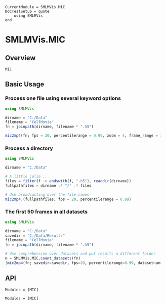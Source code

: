 ```@meta
CurrentModule = SMLMVis.MIC
DocTestSetup = quote
    using SMLMVis
end
```

# SMLMVis.MIC

## Overview

```@docs
MIC
```

## Basic Usage

### Process one file using several keyword options
```julia
using SMLMVis

dirname = "C:/Data"
filename = "CellMovie"
fn = joinpath(dirname, filename * ".h5")

mic2mp4(fn; fps = 20, percentilerange = 0.99, zoom = 4, frame_range = 1:100)

```

### Process a directory 

```julia
using SMLMVis

dirname = "C:/Data"

# A little julia ...
files = filter(f -> endswith(f, ".h5"), readdir(dirname))
fullpathfiles = dirname .* "/" .* files

# Use broadcasting over the file names
mic2mp4.(fullpathfiles; fps = 20, percentilerange = 0.99)
```

### The first 50 frames in all datasets

```julia
using SMLMVis

dirname = "C:/Data"
savedir = "C:/Data/Results"
filename = "CellMovie"
fn = joinpath(dirname, filename * ".h5")

# Use comprehension over datasets and put results a different folder
n = SMLMVis.MIC.count_datasets(fn)
[mic2mp4(fn; savedir=savedir, fps=20, percentilerange=0.99, datasetnum=i, frame_range=1:50) for i in 1:n];
```




## API

```@index
Modules = [MIC]
```

```@autodocs
Modules = [MIC]
```